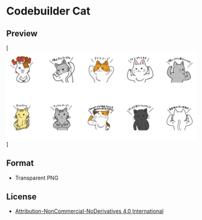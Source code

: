 # Codebuilder Cat

## Preview
[![](assets/preview.png)]

## Format
+ Transparent PNG

## License

+ [Attribution-NonCommercial-NoDerivatives 4.0 International](http://creativecommons.org/licenses/by-nc-nd/4.0/deed)
